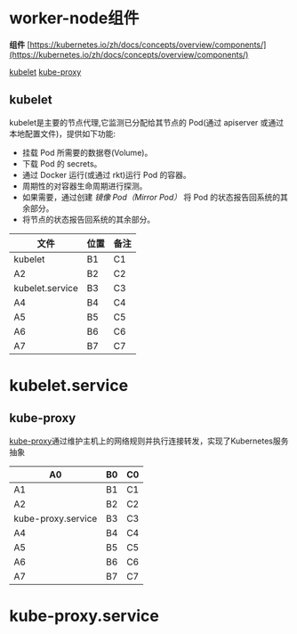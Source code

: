 # worker-node组件

**组件**
[https://kubernetes.io/zh/docs/concepts/overview/components/](https://kubernetes.io/zh/docs/concepts/overview/components/)


[kubelet](https://kubernetes.io/docs/reference/command-line-tools-reference/kubelet/)
[kube-proxy](https://kubernetes.io/docs/reference/command-line-tools-reference/kube-proxy/)

##  kubelet

kubelet是主要的节点代理,它监测已分配给其节点的 Pod(通过 apiserver 或通过本地配置文件)，提供如下功能:

*   挂载 Pod 所需要的数据卷(Volume)。
*   下载 Pod 的 secrets。
*   通过 Docker 运行(或通过 rkt)运行 Pod 的容器。
*   周期性的对容器生命周期进行探测。
*   如果需要，通过创建 _镜像 Pod（Mirror Pod）_ 将 Pod 的状态报告回系统的其余部分。
*   将节点的状态报告回系统的其余部分。



| 文件 | 位置 | 备注 |
|---|---|---|
| kubelet | B1 | C1 |
| A2 | B2 | C2 |
| kubelet.service | B3 | C3 |
| A4 | B4 | C4 |
| A5 | B5 | C5 |
| A6 | B6 | C6 |
| A7 | B7 | C7 |
#  kubelet.service





##  kube-proxy
[kube-proxy](https://kubernetes.io/docs/admin/kube-proxy)通过维护主机上的网络规则并执行连接转发，实现了Kubernetes服务抽象



| A0 | B0 | C0 |
|---|---|---|
| A1 | B1 | C1 |
| A2 | B2 | C2 |
| kube-proxy.service | B3 | C3 |
| A4 | B4 | C4 |
| A5 | B5 | C5 |
| A6 | B6 | C6 |
| A7 | B7 | C7 |



# kube-proxy.service

